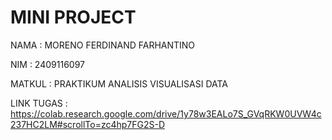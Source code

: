 # MINI PROJECT

NAMA : MORENO FERDINAND FARHANTINO

NIM : 2409116097

MATKUL : PRAKTIKUM ANALISIS VISUALISASI DATA

LINK TUGAS : https://colab.research.google.com/drive/1y78w3EALo7S_GVqRKW0UVW4c237HC2LM#scrollTo=zc4hp7FG2S-D

